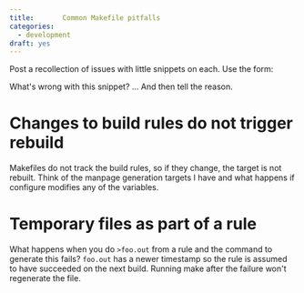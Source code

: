 ```yaml
---
title:       Common Makefile pitfalls
categories:
  - development
draft: yes
---
```


Post a recollection of issues with little snippets on each. Use the form:

What's wrong with this snippet? … And then tell the reason.

# Changes to build rules do not trigger rebuild

Makefiles do not track the build rules, so if they change, the target is not rebuilt. Think of the manpage generation targets I have and what happens if configure modifies any of the variables.

# Temporary files as part of a rule

What happens when you do `>foo.out` from a rule and the command to generate this fails? `foo.out` has a newer timestamp so the rule is assumed to have succeeded on the next build. Running make after the failure won't regenerate the file.

# 

